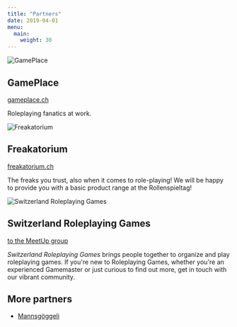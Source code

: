 ```yaml
---
title: "Partners"
date: 2019-04-01
menu:
  main:
    weight: 30
---
```


![GamePlace](/graphics/partner/gp-logo.png)

## GamePlace

[gameplace.ch](https://gameplace.ch/)

Roleplaying fanatics at work.

![Freakatorium](/graphics/partner/freak-logo.png)

## Freakatorium

[freakatorium.ch](https://www.freakatorium.ch/)

The freaks you trust, also when it comes to role-playing! We will be happy to provide you with a basic product range at the Rollenspieltag!

![Switzerland Roleplaying Games](/graphics/partner/srg-logo.png)

## Switzerland Roleplaying Games

[to the MeetUp group](https://www.meetup.com/Zurich-Roleplaying-Games/)

_Switzerland Roleplaying Games_ brings people together to organize and play roleplaying games. If you're new to Roleplaying Games, whether you're an experienced Gamemaster or just curious to find out more, get in touch with our vibrant community.

## More partners

* [Mannsgöggeli](http://mannsgoeggeli.ch/)